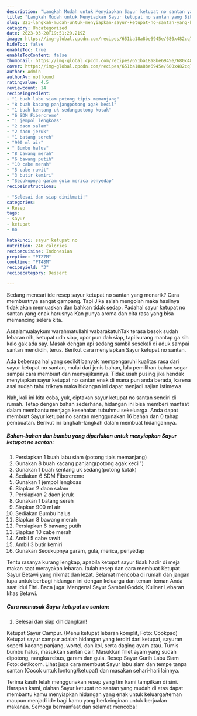 ```yaml
---
description: "Langkah Mudah untuk Menyiapkan Sayur ketupat no santan yang Bikin Ngiler, Buat Buka Puasa}"
title: "Langkah Mudah untuk Menyiapkan Sayur ketupat no santan yang Bikin Ngiler, Buat Buka Puasa}"
slug: 221-langkah-mudah-untuk-menyiapkan-sayur-ketupat-no-santan-yang-bikin-ngiler-buat-buka-puasa
category: Uncategorized
date: 2023-03-20T19:51:29.219Z
image: https://img-global.cpcdn.com/recipes/651ba18a8be6945e/680x482cq70/sayur-ketupat-no-santan-foto-resep-utama.jpg
hideToc: false
enableToc: true
enableTocContent: false
thumbnail: https://img-global.cpcdn.com/recipes/651ba18a8be6945e/680x482cq70/sayur-ketupat-no-santan-foto-resep-utama.jpg
cover: https://img-global.cpcdn.com/recipes/651ba18a8be6945e/680x482cq70/sayur-ketupat-no-santan-foto-resep-utama.jpg
author: Admin
authorAv: notfound
ratingvalue: 4.5
reviewcount: 14
recipeingredient:
- "1 buah labu siam potong tipis memanjang"
- "8 buah kacang panjangpotong agak kecil"
- "1 buah kentang uk sedangpotong kotak"
- "6 SDM Fibercreme"
- "1 jempol lengkoas"
- "2 daon salam"
- "2 daon jeruk"
- "1 batang sereh"
- "900 ml air"
- " Bumbu halus"
- "8 bawang merah"
- "6 bawang putih"
- "10 cabe merah"
- "5 cabe rawit"
- "3 butir kemiri"
- "Secukupnya garam gula merica penyedap"
recipeinstructions:

- "Selesai dan siap dinikmati!"
categories:
- Resep
tags:
- sayur
- ketupat
- no

katakunci: sayur ketupat no 
nutrition: 246 calories
recipecuisine: Indonesian
preptime: "PT27M"
cooktime: "PT48M"
recipeyield: "3"
recipecategory: Dessert

---
```



Sedang mencari ide resep sayur ketupat no santan yang menarik? Cara membuatnya sangat gampang. Tapi Jika salah mengolah maka hasilnya tidak akan memuaskan dan bahkan tidak sedap. Padahal sayur ketupat no santan yang enak harusnya Kan punya aroma dan cita rasa yang bisa memancing selera kita.


Assalamualaykum warahmatullahi wabarakatuhTak terasa besok sudah lebaran nih, ketupat udh siap, opor pun dah siap, tapi kurang mantap ga sih kalo gak ada say. Masak dengan api sedang sambil sesekali di aduk sampai santan mendidih, terus. Berikut cara menyiapkan Sayur ketupat no santan.

Ada beberapa hal yang sedikit banyak mempengaruhi kualitas rasa dari sayur ketupat no santan, mulai dari jenis bahan, lalu pemilihan bahan segar sampai cara membuat dan menyajikannya. Tidak usah pusing jika hendak menyiapkan sayur ketupat no santan enak di mana pun anda berada, karena asal sudah tahu triknya maka hidangan ini dapat menjadi sajian istimewa.


Nah, kali ini kita coba, yuk, ciptakan sayur ketupat no santan sendiri di rumah. Tetap dengan bahan sederhana, hidangan ini bisa memberi manfaat dalam membantu menjaga kesehatan tubuhmu sekeluarga. Anda dapat membuat Sayur ketupat no santan menggunakan 16 bahan dan 0 tahap pembuatan. Berikut ini langkah-langkah dalam membuat hidangannya.

<!--inarticleads1-->

##### Bahan-bahan dan bumbu yang diperlukan untuk menyiapkan Sayur ketupat no santan:

1. Persiapkan 1 buah labu siam (potong tipis memanjang)
1. Gunakan 8 buah kacang panjang(potong agak kecil&#34;)
1. Gunakan 1 buah kentang uk sedang(potong kotak)
1. Sediakan 6 SDM Fibercreme
1. Gunakan 1 jempol lengkoas
1. Siapkan 2 daon salam
1. Persiapkan 2 daon jeruk
1. Gunakan 1 batang sereh
1. Siapkan 900 ml air
1. Sediakan  Bumbu halus
1. Siapkan 8 bawang merah
1. Persiapkan 6 bawang putih
1. Siapkan 10 cabe merah
1. Ambil 5 cabe rawit
1. Ambil 3 butir kemiri
1. Gunakan Secukupnya garam, gula, merica, penyedap


Tentu rasanya kurang lengkap, apabila ketupat sayur tidak hadir di meja makan saat merayakan lebaran. Itulah resep dan cara membuat Ketupat Sayur Betawi yang nikmat dan lezat. Selamat mencoba di rumah dan jangan lupa untuk berbagi hidangan ini dengan keluarga dan teman-teman Anda saat Idul Fitri. Baca juga: Mengenal Sayur Sambel Godok, Kuliner Lebaran khas Betawi. 

<!--inarticleads2-->

##### Cara memasak Sayur ketupat no santan:


1. Selesai dan siap dihidangkan!

Ketupat Sayur Campur. (Menu ketupat lebaran komplit, Foto: Cookpad) Ketupat sayur campur adalah hidangan yang terdiri dari ketupat, sayuran seperti kacang panjang, wortel, dan kol, serta daging ayam atau. Tumis bumbu halus, masukkan santan cair. Masukkan fillet ayam yang sudah dipotong, nangka rebus, garam dan gula. Resep Sayur Gurih Labu Siam Foto: detikcom. Lihat juga cara membuat Sayur labu siam dan tempe tanpa santan (Cocok untuk lontong/ketupat) dan masakan sehari-hari lainnya. 

Terima kasih telah menggunakan resep yang tim kami tampilkan di sini. Harapan kami, olahan Sayur ketupat no santan yang mudah di atas dapat membantu kamu menyiapkan hidangan yang enak untuk keluarga/teman maupun menjadi ide bagi kamu yang berkeinginan untuk berjualan makanan. Semoga bermanfaat dan selamat mencoba!
